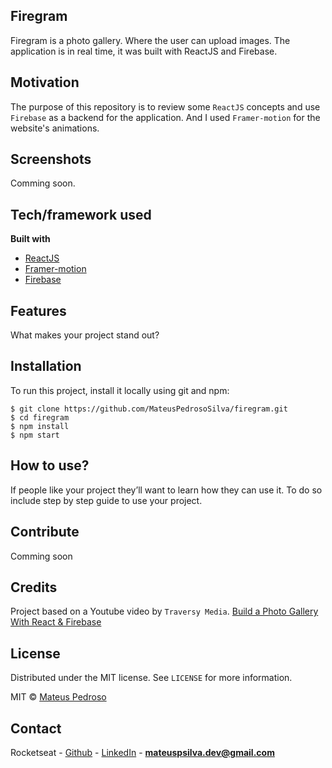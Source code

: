 ## Firegram
Firegram is a photo gallery. Where the user can upload images. The application is in real time, it was built with ReactJS and Firebase.

## Motivation
The purpose of this repository is to review some `ReactJS` concepts and use `Firebase` as a backend for the application. And I used `Framer-motion` for the website's animations.

## Screenshots
Comming soon.
<!-- Include logo/demo screenshot etc. -->

## Tech/framework used

<b>Built with</b>
- [ReactJS](https://reactjs.org/)
- [Framer-motion](https://www.framer.com/motion/)
- [Firebase](https://firebase.google.com/)

## Features
What makes your project stand out?

## Installation
To run this project, install it locally using git and npm:
```
$ git clone https://github.com/MateusPedrosoSilva/firegram.git
$ cd firegram
$ npm install
$ npm start
```

## How to use?
If people like your project they’ll want to learn how they can use it. To do so include step by step guide to use your project.

## Contribute
Comming soon

## Credits
Project based on a Youtube video by `Traversy Media`. [Build a Photo Gallery With React & Firebase](https://youtu.be/vUe91uOx7R0)

<!-- Give proper credits. This could be a link to any repo which inspired you to build this project, any blogposts or links to people who contrbuted in this project.  -->

## License
Distributed under the MIT license. See `LICENSE` for more information.

MIT © [Mateus Pedroso](https://github.com/MateusPedrosoSilva)

## Contact

Rocketseat - [Github](https://github.com/MateusPedrosoSilva) - [LinkedIn](https://www.linkedin.com/in/mateuspedroso/) - **mateuspsilva.dev@gmail.com**

<!-- References for the README: -->
<!-- https://medium.com/@meakaakka/a-beginners-guide-to-writing-a-kickass-readme-7ac01da88ab3 -->
<!-- https://github.com/Rocketseat/react-native-template-rocketseat-basic/blob/master/README.md -->